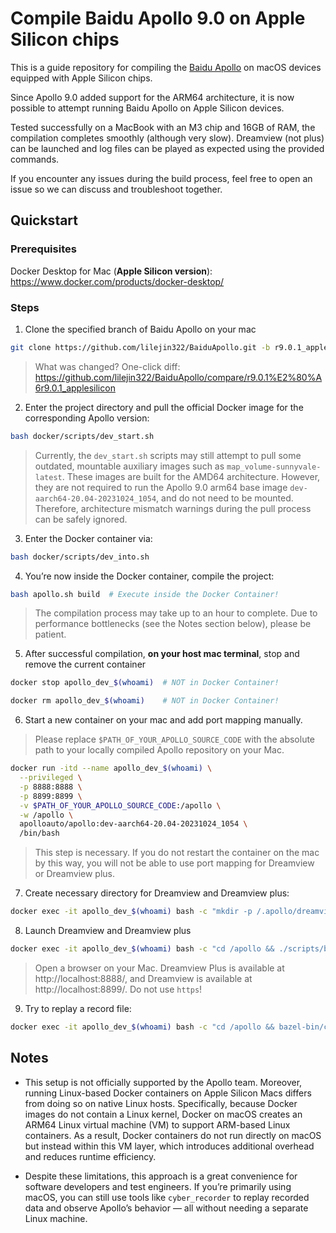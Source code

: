 # Compile Baidu Apollo 9.0 on Apple Silicon chips

This is a guide repository for compiling the [Baidu Apollo](https://github.com/ApolloAuto/apollo) on macOS devices equipped with Apple Silicon chips.

Since Apollo 9.0 added support for the ARM64 architecture, it is now possible to attempt running Baidu Apollo on Apple Silicon devices.



Tested successfully on a MacBook with an M3 chip and 16GB of RAM, the compilation completes smoothly (although very slow). Dreamview (not plus) can be launched and log files can be played as expected using the provided commands.

If you encounter any issues during the build process, feel free to open an issue so we can discuss and troubleshoot together.

## Quickstart

### Prerequisites
Docker Desktop for Mac (**Apple Silicon version**): https://www.docker.com/products/docker-desktop/

### Steps

1. Clone the specified branch of Baidu Apollo on your mac
```bash
git clone https://github.com/lilejin322/BaiduApollo.git -b r9.0.1_applesilicon
```
> What was changed? One-click diff: https://github.com/lilejin322/BaiduApollo/compare/r9.0.1%E2%80%A6r9.0.1_applesilicon

2. Enter the project directory and pull the official Docker image for the corresponding Apollo version:
```bash
bash docker/scripts/dev_start.sh
```
> Currently, the `dev_start.sh` scripts may still attempt to pull some outdated, mountable auxiliary images such as `map_volume-sunnyvale-latest`. These images are built for the AMD64 architecture. However, they are not required to run the Apollo 9.0 arm64 base image `dev-aarch64-20.04-20231024_1054`, and do not need to be mounted. Therefore, architecture mismatch warnings during the pull process can be safely ignored.

3. Enter the Docker container via:
```bash
bash docker/scripts/dev_into.sh
```

4. You’re now inside the Docker container, compile the project:
```bash
bash apollo.sh build  # Execute inside the Docker Container!
```
> The compilation process may take up to an hour to complete. Due to performance bottlenecks (see the Notes section below), please be patient.

5. After successful compilation, **on your host mac terminal**, stop and remove the current container
```bash
docker stop apollo_dev_$(whoami)  # NOT in Docker Container!
```
```bash
docker rm apollo_dev_$(whoami)    # NOT in Docker Container!
```

6. Start a new container on your mac and add port mapping manually.

> Please replace `$PATH_OF_YOUR_APOLLO_SOURCE_CODE` with the absolute path to your locally compiled Apollo repository on your Mac.

```bash
docker run -itd --name apollo_dev_$(whoami) \
  --privileged \
  -p 8888:8888 \
  -p 8899:8899 \
  -v $PATH_OF_YOUR_APOLLO_SOURCE_CODE:/apollo \
  -w /apollo \
  apolloauto/apollo:dev-aarch64-20.04-20231024_1054 \
  /bin/bash
```

> This step is necessary. If you do not restart the container on the mac by this way, you will not be able to use port mapping for Dreamview or Dreamview plus.

7. Create necessary directory for Dreamview and Dreamview plus:
```bash
docker exec -it apollo_dev_$(whoami) bash -c "mkdir -p /.apollo/dreamview/plugins/"
```

8. Launch Dreamview and Dreamview plus
```bash
docker exec -it apollo_dev_$(whoami) bash -c "cd /apollo && ./scripts/bootstrap.sh start"
```
> Open a browser on your Mac. Dreamview Plus is available at http://localhost:8888/, and Dreamview is available at http://localhost:8899/.
Do not use `https`!

9. Try to replay a record file:
``` bash
docker exec -it apollo_dev_$(whoami) bash -c "cd /apollo && bazel-bin/cyber/tools/cyber_recorder/cyber_recorder play -f test.record.00000 --loop"
```

## Notes

- This setup is not officially supported by the Apollo team. Moreover, running Linux-based Docker containers on Apple Silicon Macs differs from doing so on native Linux hosts. Specifically, because Docker images do not contain a Linux kernel, Docker on macOS creates an ARM64 Linux virtual machine (VM) to support ARM-based Linux containers. As a result, Docker containers do not run directly on macOS but instead within this VM layer, which introduces additional overhead and reduces runtime efficiency.

- Despite these limitations, this approach is a great convenience for software developers and test engineers. If you’re primarily using macOS, you can still use tools like `cyber_recorder` to replay recorded data and observe Apollo’s behavior — all without needing a separate Linux machine.